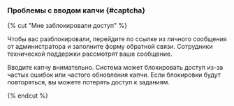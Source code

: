 ### Проблемы с вводом капчи {#captcha}

{% cut "Мне заблокировали доступ" %}

Чтобы вас разблокировали, перейдите по ссылке из личного сообщения от администратора и заполните форму обратной связи. Сотрудники технической поддержки рассмотрят ваше сообщение.

Вводите капчу внимательно. Система может блокировать доступ из-за частых ошибок или частого обновления капчи. Если блокировки будут повторяться, вы можете потерять доступ к заданиям.

{% endcut %}


